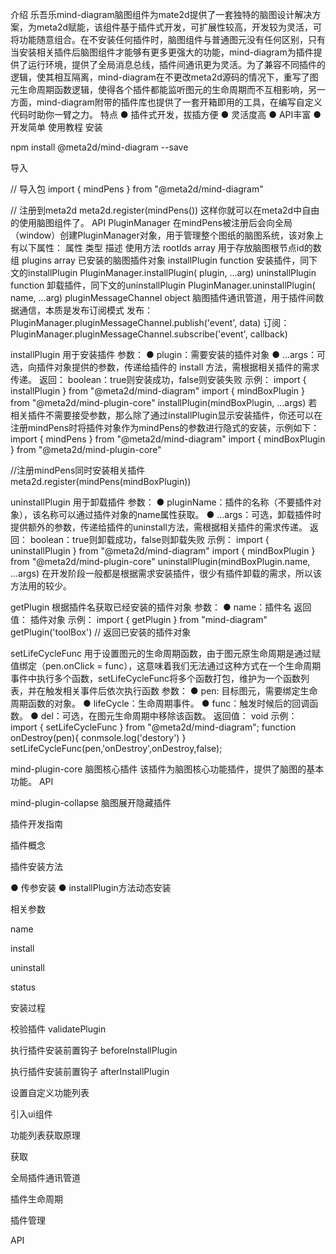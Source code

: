 介绍
乐吾乐mind-diagram脑图组件为mate2d提供了一套独特的脑图设计解决方案，为meta2d赋能，该组件基于插件式开发，可扩展性较高，开发较为灵活，可将功能随意组合。在不安装任何插件时，脑图组件与普通图元没有任何区别，只有当安装相关插件后脑图组件才能够有更多更强大的功能，mind-diagram为插件提供了运行环境，提供了全局消息总线，插件间通讯更为灵活。为了兼容不同插件的逻辑，使其相互隔离，mind-diagram在不更改meta2d源码的情况下，重写了图元生命周期函数逻辑，使得各个插件都能监听图元的生命周期而不互相影响，另一方面，mind-diagram附带的插件库也提供了一套开箱即用的工具，在编写自定义代码时助你一臂之力。
特点
● 插件式开发，拔插方便
● 灵活度高
● API丰富
● 开发简单
使用教程
安装

npm install @meta2d/mind-diagram  --save

导入

// 导入包
import { mindPens } from "@meta2d/mind-diagram"

// 注册到meta2d
meta2d.register(mindPens())
这样你就可以在meta2d中自由的使用脑图组件了。
API
PluginManager
在mindPens被注册后会向全局（window）创建PluginManager对象，用于管理整个图纸的脑图系统，该对象上有以下属性：
属性	类型	描述	使用方法
rootIds	array 	用于存放脑图根节点id的数组
plugins	array	已安装的脑图插件对象
installPlugin	function	安装插件，同下文的installPlugin	PluginManager.installPlugin( plugin, ...arg)
uninstallPlugin	function	卸载插件，同下文的uninstallPlugin	PluginManager.uninstallPlugin( name, ...arg)
pluginMessageChannel	object	脑图插件通讯管道，用于插件间数据通信，本质是发布订阅模式	发布：PluginManager.pluginMessageChannel.publish('event', data)
订阅：
PluginManager.pluginMessageChannel.subscribe('event', callback)

installPlugin
用于安装插件
参数：
● plugin：需要安装的插件对象
● ...args：可选，向插件对象提供的参数，传递给插件的 install 方法，需根据相关插件的需求传递。
返回：
boolean：true则安装成功，false则安装失败
示例：
import { installPlugin } from "@meta2d/mind-diagram"
import { mindBoxPlugin } from "@meta2d/mind-plugin-core"
installPlugin(mindBoxPlugin, ...args)
若相关插件不需要接受参数，那么除了通过installPlugin显示安装插件，你还可以在注册mindPens时将插件对象作为mindPens的参数进行隐式的安装，示例如下：
import { mindPens } from "@meta2d/mind-diagram"
import { mindBoxPlugin } from "@meta2d/mind-plugin-core"

//注册mindPens同时安装相关插件
meta2d.register(mindPens(mindBoxPlugin))

uninstallPlugin
用于卸载插件
参数：
● pluginName：插件的名称（不要插件对象），该名称可以通过插件对象的name属性获取。
● ...args：可选，卸载插件时提供额外的参数，传递给插件的uninstall方法，需根据相关插件的需求传递。
返回：
boolean：true则卸载成功，false则卸载失败
示例：
import { uninstallPlugin } from "@meta2d/mind-diagram"
import { mindBoxPlugin } from "@meta2d/mind-plugin-core"
uninstallPlugin(mindBoxPlugin.name, ...args)
在开发阶段一般都是根据需求安装插件，很少有插件卸载的需求，所以该方法用的较少。

getPlugin
根据插件名获取已经安装的插件对象
参数：
● name：插件名
返回值：
插件对象
示例：
import { getPlugin } from "mind-diagram"
getPlugin('toolBox') // 返回已安装的插件对象

setLifeCycleFunc
用于设置图元的生命周期函数，由于图元原生命周期是通过赋值绑定（pen.onClick = func），这意味着我们无法通过这种方式在一个生命周期事件中执行多个函数，setLifeCycleFunc将多个函数打包，维护为一个函数列表，并在触发相关事件后依次执行函数
参数：
● pen: 目标图元，需要绑定生命周期函数的对象。
● lifeCycle：生命周期事件。
● func：触发时候后的回调函数。
● del：可选，在图元生命周期中移除该函数。
返回值：
void
示例：
import { setLifeCycleFunc } from "@meta2d/mind-diagram";
function onDestroy(pen){
conmsole.log('destory')
}
setLifeCycleFunc(pen,'onDestroy',onDestroy,false);

mind-plugin-core 脑图核心插件
该插件为脑图核心功能插件，提供了脑图的基本功能。
API





mind-plugin-collapse 脑图展开隐藏插件







插件开发指南

插件概念

插件安装方法

● 传参安装
● installPlugin方法动态安装

相关参数

name

install

uninstall

status

安装过程

校验插件 validatePlugin

执行插件安装前置钩子 beforeInstallPlugin

执行插件安装前置钩子 afterInstallPlugin

设置自定义功能列表

引入ui组件

功能列表获取原理

获取

全局插件通讯管道

插件生命周期

插件管理

API